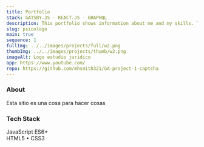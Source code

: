 ```yaml
---
title: Portfolio
stack: GATSBY.JS - REACT.JS - GRAPHQL
description: This portfolio shows information about me and my skills. The view layer is powered by React and data fetching is done through GraphQL queries.
slug: psicologo
main: true
sequence: 1
fullImg: ../../images/projects/full/w2.png
thumbImg: ../../images/projects/thumb/w2.png
imageAlt: Logo estudio juridico
app: https://www.youtube.com/
repo: https://github.com/mhsmith321/GA-project-1-captcha
---
```


### About

Esta sitio es una cosa para hacer cosas

### Tech Stack

JavaScript ES6+  
HTML5 • CSS3
